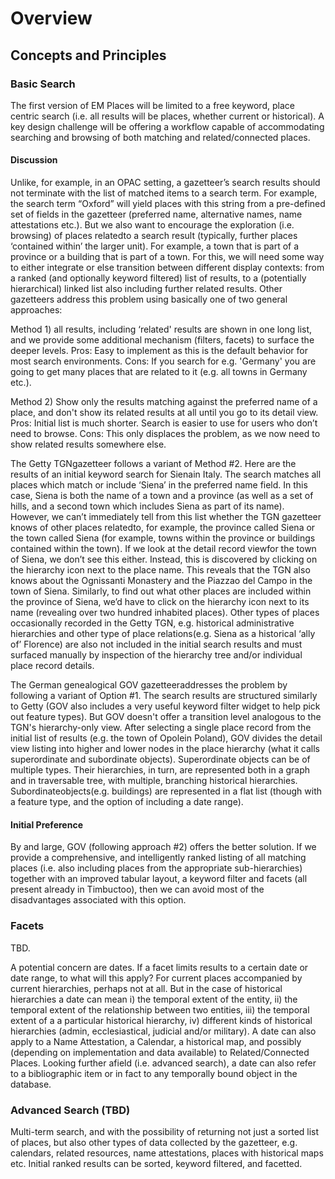 # Overview

## Concepts and Principles

### Basic Search

The first version of EM Places will be limited to a free keyword, place centric search (i.e. all results will be places, whether current or historical). A key design challenge will be offering a workflow capable of accommodating searching and browsing of both matching and related/connected places.

#### Discussion

Unlike, for example, in an OPAC setting, a gazetteer’s search results should not terminate with the list of matched items to a search term. For example, the search term “Oxford” will yield places with this string from a pre-defined set of fields in the gazetteer (preferred name, alternative names, name attestations etc.). But we also want to encourage the exploration (i.e. browsing) of places relatedto a search result (typically, further places ‘contained within’ the larger unit). For example, a town that is part of a province or a building that is part of a town. For this, we will need some way to either integrate or else transition between different display contexts: from a ranked (and optionally keyword filtered) list of results, to a (potentially hierarchical) linked list also including further related results. Other gazetteers address this problem using basically one of two general approaches: 

Method 1) all results, including ‘related' results are shown in one long list, and we provide some additional mechanism (filters, facets) to surface the deeper levels. Pros: Easy to implement as this is the default behavior for most search environments. Cons: If you search for e.g. 'Germany' you are going to get many places that are related to it (e.g. all towns in Germany etc.). 

Method 2) Show only the results matching against the preferred name of a place, and don't show its related results at all until you go to its detail view. Pros: Initial list is much shorter. Search is easier to use for users who don’t need to browse. Cons: This only displaces the problem, as we now need to show related results somewhere else.

The Getty TGNgazetteer follows a variant of Method #2. Here are the results of an initial keyword search for Sienain Italy. The search matches all places which match or include ‘Siena’ in the preferred name field. In this case, Siena is both the name of a town and a province (as well as a set of hills, and a second town which includes Siena as part of its name). However, we can’t immediately tell from this list whether the TGN gazetteer knows of other places relatedto, for example, the province called Siena or the town called Siena (for example, towns within the province or buildings contained within the town). If we look at the detail record viewfor the town of Siena, we don’t see this either. Instead, this is discovered by clicking on the hierarchy  icon next to the place name. This reveals that the TGN also knows about the Ognissanti Monastery and the Piazzao del Campo in the town of Siena. Similarly, to find out what other places are included within the province of Siena, we’d have to click on the hierarchy icon next to its name (revealing over two hundred inhabited places). Other types of places occasionally recorded in the Getty TGN, e.g. historical administrative hierarchies and other type of place relations(e.g. Siena as a historical ‘ally of’ Florence) are also not included in the initial search results and must surfaced manually by inspection of the hierarchy tree and/or individual place record details.

The German genealogical GOV gazetteeraddresses the problem by following a variant of Option #1. The search results are structured similarly to Getty (GOV also includes a very useful keyword filter widget to help pick out feature types). But GOV doesn't offer a transition level analogous to the TGN's hierarchy-only view. After selecting a single place record from the initial list of results (e.g. the town of Opolein Poland), GOV divides the detail view listing into higher and lower nodes in the place hierarchy (what it calls superordinate and subordinate objects). Superordinate objects can be of multiple types. Their hierarchies, in turn, are represented both in a graph and in traversable tree, with multiple, branching historical hierarchies. Subordinateobjects(e.g. buildings) are represented in a flat list (though with a feature type, and the option of including a date range).

#### Initial Preference

By and large, GOV (following approach #2) offers the better solution. If we provide a comprehensive, and intelligently ranked listing of all matching places (i.e. also including places from the appropriate sub-hierarchies) together with an improved tabular layout, a keyword filter and facets (all present already in Timbuctoo), then we can avoid most of the disadvantages associated with this option. 

### Facets

TBD. 

A potential concern are dates. If a facet limits results to a certain date or date range, to what will this apply? For current places accompanied by current hierarchies, perhaps not at all. But in the case of historical hierarchies a date can mean i) the temporal extent of the entity, ii) the temporal extent of the relationship between two entities, iii) the temporal extent of a a particular historical hierarchy, iv) different kinds of historical hierarchies (admin, ecclesiastical, judicial and/or military). A date can also apply to a Name Attestation, a Calendar, a historical map, and possibly (depending on implementation and data available) to Related/Connected Places. Looking further afield (i.e. advanced search), a date can also refer to a bibliographic item or in fact to any temporally bound object in the database. 


### Advanced Search (TBD)

Multi-term search, and with the possibility of returning not just a sorted list of places, but also other types of data collected by the gazetteer, e.g. calendars, related resources, name attestations, places with historical maps etc. Initial ranked results can be sorted, keyword filtered, and facetted.


